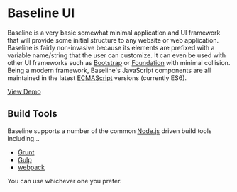 Baseline UI
==========

Baseline is a very basic somewhat minimal application and UI framework that will provide some initial structure to any website or web application. Baseline is fairly non-invasive because its elements are prefixed with a variable name/string that the user can customize. It can even be used with other UI frameworks such as [Bootstrap](http://getbootstrap.com/) or [Foundation](http://foundation.zurb.com/) with minimal collision. Being a modern framework, Baseline's JavaScript components are all maintained in the latest [ECMAScript](https://en.wikipedia.org/wiki/ECMAScript) versions (currently ES6). 

[View Demo](https://github.io/baseline)

## Build Tools
Baseline supports a number of the common [Node.js](https://www.nodejs.org) driven build tools including...

* [Grunt](https://gruntjs.com)
* [Gulp](https://gulpjs.com)
* [webpack](https://webpack.js.org) 

You can use whichever one you prefer.

